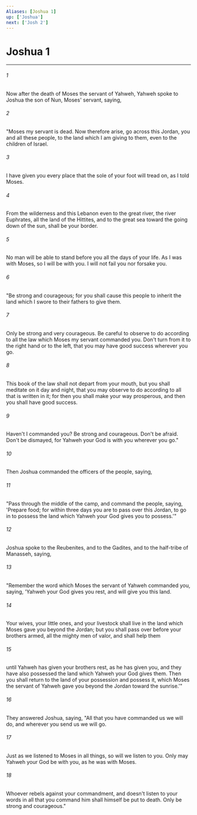 ```yaml
---
Aliases: [Joshua 1]
up: ['Joshua']
next: ['Josh 2']
---
```

# Joshua 1
***





###### 1 

Now after the death of Moses the servant of Yahweh, Yahweh spoke to Joshua the son of Nun, Moses' servant, saying, 



###### 2 

"Moses my servant is dead. Now therefore arise, go across this Jordan, you and all these people, to the land which I am giving to them, even to the children of Israel. 



###### 3 

I have given you every place that the sole of your foot will tread on, as I told Moses. 



###### 4 

From the wilderness and this Lebanon even to the great river, the river Euphrates, all the land of the Hittites, and to the great sea toward the going down of the sun, shall be your border. 



###### 5 

No man will be able to stand before you all the days of your life. As I was with Moses, so I will be with you. I will not fail you nor forsake you. 



###### 6 

"Be strong and courageous; for you shall cause this people to inherit the land which I swore to their fathers to give them. 



###### 7 

Only be strong and very courageous. Be careful to observe to do according to all the law which Moses my servant commanded you. Don't turn from it to the right hand or to the left, that you may have good success wherever you go. 



###### 8 

This book of the law shall not depart from your mouth, but you shall meditate on it day and night, that you may observe to do according to all that is written in it; for then you shall make your way prosperous, and then you shall have good success. 



###### 9 

Haven't I commanded you? Be strong and courageous. Don't be afraid. Don't be dismayed, for Yahweh your God is with you wherever you go." 



###### 10 

Then Joshua commanded the officers of the people, saying, 



###### 11 

"Pass through the middle of the camp, and command the people, saying, 'Prepare food; for within three days you are to pass over this Jordan, to go in to possess the land which Yahweh your God gives you to possess.'" 



###### 12 

Joshua spoke to the Reubenites, and to the Gadites, and to the half-tribe of Manasseh, saying, 



###### 13 

"Remember the word which Moses the servant of Yahweh commanded you, saying, 'Yahweh your God gives you rest, and will give you this land. 



###### 14 

Your wives, your little ones, and your livestock shall live in the land which Moses gave you beyond the Jordan; but you shall pass over before your brothers armed, all the mighty men of valor, and shall help them 



###### 15 

until Yahweh has given your brothers rest, as he has given you, and they have also possessed the land which Yahweh your God gives them. Then you shall return to the land of your possession and possess it, which Moses the servant of Yahweh gave you beyond the Jordan toward the sunrise.'" 



###### 16 

They answered Joshua, saying, "All that you have commanded us we will do, and wherever you send us we will go. 



###### 17 

Just as we listened to Moses in all things, so will we listen to you. Only may Yahweh your God be with you, as he was with Moses. 



###### 18 

Whoever rebels against your commandment, and doesn't listen to your words in all that you command him shall himself be put to death. Only be strong and courageous."
